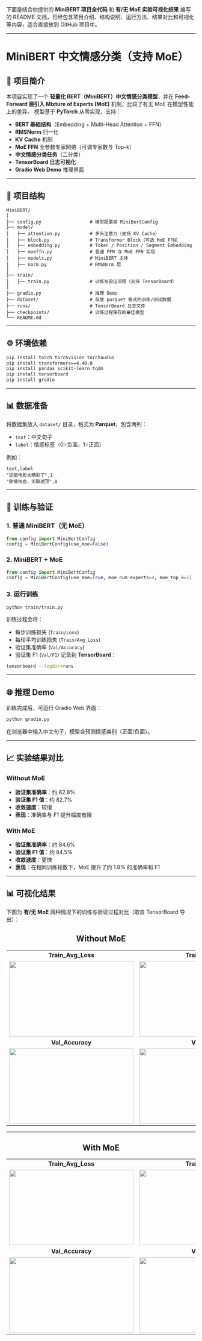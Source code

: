 下面是结合你提供的 **MiniBERT 项目全代码** 和 **有/无 MoE 实验可视化结果** 编写的 README 文档，已经包含项目介绍、结构说明、运行方法、结果对比和可视化等内容，适合直接放到 GitHub 项目中。

---

# MiniBERT 中文情感分类（支持 MoE）

## 📌 项目简介

本项目实现了一个 **轻量化 BERT（MiniBERT）中文情感分类模型**，并在 **Feed-Forward 层引入 Mixture of Experts (MoE)** 机制，比较了有无 MoE 在模型性能上的差异。
模型基于 **PyTorch** 从零实现，支持：

* **BERT 基础结构**（Embedding + Multi-Head Attention + FFN）
* **RMSNorm** 归一化
* **KV Cache** 机制
* **MoE FFN** 全参数专家网络（可调专家数与 Top-k）
* **中文情感分类任务**（二分类）
* **TensorBoard 日志可视化**
* **Gradio Web Demo** 推理界面

---

## 📂 项目结构

```
MiniBERT/
│
├── config.py                  # 模型配置类 MiniBertConfig
├── model/
│   ├── attention.py           # 多头注意力（支持 KV Cache）
│   ├── block.py               # Transformer Block（可选 MoE FFN）
│   ├── embedding.py           # Token / Position / Segment Embedding
│   ├── moeffn.py              # 普通 FFN 与 MoE FFN 实现
│   ├── models.py              # MiniBERT 主体
│   ├── norm.py                # RMSNorm 层
│
├── train/
│   ├── train.py               # 训练与验证流程（支持 TensorBoard）
│
├── gradio.py                  # 推理 Demo
├── dataset/                   # 存放 parquet 格式的训练/测试数据
├── runs/                      # TensorBoard 日志文件
├── checkpoints/               # 训练过程保存的最佳模型
└── README.md
```

---

## ⚙️ 环境依赖

```bash
pip install torch torchvision torchaudio
pip install transformers==4.40.0
pip install pandas scikit-learn tqdm
pip install tensorboard
pip install gradio
```

---

## 📊 数据准备

将数据集放入 `dataset/` 目录，格式为 **Parquet**，包含两列：

* `text`：中文句子
* `label`：情感标签（0=负面，1=正面）

例如：

```csv
text,label
"这部电影太精彩了",1
"剧情拖沓，无聊透顶",0
```

---

## 🚀 训练与验证

### 1. 普通 MiniBERT（无 MoE）

```python
from config import MiniBertConfig
config = MiniBertConfig(use_moe=False)
```

### 2. MiniBERT + MoE

```python
from config import MiniBertConfig
config = MiniBertConfig(use_moe=True, moe_num_experts=4, moe_top_k=1)
```

### 3. 运行训练

```bash
python train/train.py
```

训练过程会将：

* 每步训练损失 (`Train/Loss`)
* 每轮平均训练损失 (`Train/Avg_Loss`)
* 验证集准确率 (`Val/Accuracy`)
* 验证集 F1 (`Val/F1`)
  记录到 **TensorBoard**：

```bash
tensorboard --logdir=runs
```

---

## 🌐 推理 Demo

训练完成后，可运行 Gradio Web 界面：

```bash
python gradio.py
```

在浏览器中输入中文句子，模型会预测情感类别（正面/负面）。

---

## 📈 实验结果对比

### Without MoE

* **验证集准确率**：约 82.8%
* **验证集 F1 值**：约 82.7%
* **收敛速度**：较慢
* **表现**：准确率与 F1 提升幅度有限

### With MoE

* **验证集准确率**：约 84.6%
* **验证集 F1 值**：约 84.5%
* **收敛速度**：更快
* **表现**：在相同训练轮数下，MoE 提升了约 1.8% 的准确率和 F1

---

## 📊 可视化结果

下图为 **有/无 MoE** 两种情况下的训练与验证过程对比（取自 TensorBoard 导出）：
<h2 align="center">Without MoE</h2>

<table align="center">
  <tr>
    <td align="center"><strong>Train_Avg_Loss</strong></td>
    <td align="center"><strong>Train_Loss</strong></td>
  </tr>
  <tr>
    <td><img width="330" height="200" src="https://github.com/user-attachments/assets/dff72e17-c928-4e7e-b585-6774e7a72c77" /></td>
    <td><img width="330" height="200" src="https://github.com/user-attachments/assets/6e6fbaf3-1c74-4727-8a9c-bdf67a12a0a2" /></td>
  </tr>
  <tr>
    <td align="center"><strong>Val_Accuracy</strong></td>
    <td align="center"><strong>Val_F1</strong></td>
  </tr>
  <tr>
    <td><img width="330" height="200" src="https://github.com/user-attachments/assets/ae0ca1f8-7c8a-449b-b862-30884977a7f6" /></td>
    <td><img width="330" height="200" src="https://github.com/user-attachments/assets/72c2cd90-9856-4069-97e6-3c3fd3b73ec0" /></td>
  </tr>
</table>

---

<h2 align="center">With MoE</h2>

<table align="center">
  <tr>
    <td align="center"><strong>Train_Avg_Loss</strong></td>
    <td align="center"><strong>Train_Loss</strong></td>
  </tr>
  <tr>
    <td><img width="330" height="200" src="https://github.com/user-attachments/assets/5154cf4c-5c8d-42b7-897c-38e274a83f20" /></td>
    <td><img width="330" height="200" src="https://github.com/user-attachments/assets/61e24e03-16eb-4ffe-90fa-fab87d0d0554" /></td>
  </tr>
  <tr>
    <td align="center"><strong>Val_Accuracy</strong></td>
    <td align="center"><strong>Val_F1</strong></td>
  </tr>
  <tr>
    <td><img width="330" height="200" src="https://github.com/user-attachments/assets/d5e74e42-cfb2-4554-ba28-016c2bd672d5" /></td>
    <td><img width="330" height="200" src="https://github.com/user-attachments/assets/e8eb064c-9780-42b7-a970-11dbc80b5399" /></td>
  </tr>
</table>

